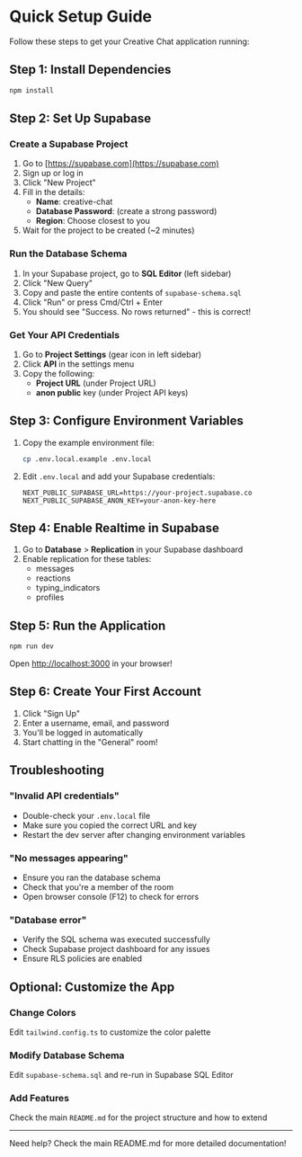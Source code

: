 # Quick Setup Guide

Follow these steps to get your Creative Chat application running:

## Step 1: Install Dependencies

```bash
npm install
```

## Step 2: Set Up Supabase

### Create a Supabase Project

1. Go to [https://supabase.com](https://supabase.com)
2. Sign up or log in
3. Click "New Project"
4. Fill in the details:
   - **Name**: creative-chat
   - **Database Password**: (create a strong password)
   - **Region**: Choose closest to you
5. Wait for the project to be created (~2 minutes)

### Run the Database Schema

1. In your Supabase project, go to **SQL Editor** (left sidebar)
2. Click "New Query"
3. Copy and paste the entire contents of `supabase-schema.sql`
4. Click "Run" or press Cmd/Ctrl + Enter
5. You should see "Success. No rows returned" - this is correct!

### Get Your API Credentials

1. Go to **Project Settings** (gear icon in left sidebar)
2. Click **API** in the settings menu
3. Copy the following:
   - **Project URL** (under Project URL)
   - **anon public** key (under Project API keys)

## Step 3: Configure Environment Variables

1. Copy the example environment file:
   ```bash
   cp .env.local.example .env.local
   ```

2. Edit `.env.local` and add your Supabase credentials:
   ```
   NEXT_PUBLIC_SUPABASE_URL=https://your-project.supabase.co
   NEXT_PUBLIC_SUPABASE_ANON_KEY=your-anon-key-here
   ```

## Step 4: Enable Realtime in Supabase

1. Go to **Database** > **Replication** in your Supabase dashboard
2. Enable replication for these tables:
   - messages
   - reactions
   - typing_indicators
   - profiles

## Step 5: Run the Application

```bash
npm run dev
```

Open [http://localhost:3000](http://localhost:3000) in your browser!

## Step 6: Create Your First Account

1. Click "Sign Up"
2. Enter a username, email, and password
3. You'll be logged in automatically
4. Start chatting in the "General" room!

## Troubleshooting

### "Invalid API credentials"
- Double-check your `.env.local` file
- Make sure you copied the correct URL and key
- Restart the dev server after changing environment variables

### "No messages appearing"
- Ensure you ran the database schema
- Check that you're a member of the room
- Open browser console (F12) to check for errors

### "Database error"
- Verify the SQL schema was executed successfully
- Check Supabase project dashboard for any issues
- Ensure RLS policies are enabled

## Optional: Customize the App

### Change Colors
Edit `tailwind.config.ts` to customize the color palette

### Modify Database Schema
Edit `supabase-schema.sql` and re-run in Supabase SQL Editor

### Add Features
Check the main `README.md` for the project structure and how to extend

---

Need help? Check the main README.md for more detailed documentation!
